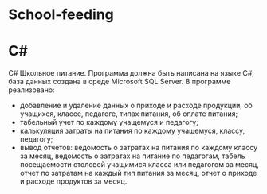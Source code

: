 # School-feeding
# C#
C# Школьное питание. Программа должна быть написана на языке C#, база данных создана в  среде Microsoft SQL Server.
В программе реализовано:
-	добавление и удаление данных о приходе и расходе продукции, об учащихся, классе, педагоге, типах питания, об оплате питания;
-	табельный учет по каждому учащемуся и педагогу;
-	калькуляция затраты на питания по каждому учащемуся, классу, педагогу;
-	вывод отчетов: ведомость о затратах на питания по каждому классу за месяц,  ведомость о затратах на питание по педагогам, табель посещаемости столовой учащимися класса или педагогом за месяц,  отчет по затратам на каждый тип питания за месяц, отчет о приходе и расходе продуктов за месяц.
